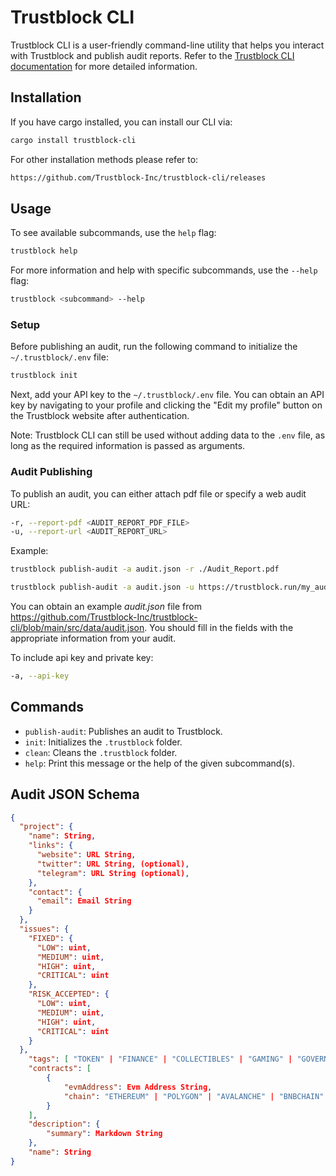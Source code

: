 # Trustblock CLI

Trustblock CLI is a user-friendly command-line utility that helps you interact with Trustblock and publish audit reports.
Refer to the [Trustblock CLI documentation](https://docs.trustblock.run/technical-documentation/publish-an-audit#using-our-cli) for more detailed information.

## Installation

If you have cargo installed, you can install our CLI via:

```bash
cargo install trustblock-cli
```

For other installation methods please refer to:

```bash
https://github.com/Trustblock-Inc/trustblock-cli/releases
```

## Usage

To see available subcommands, use the `help` flag:

```bash
trustblock help
```

For more information and help with specific subcommands, use the `--help` flag:

```bash
trustblock <subcommand> --help
```

### Setup

Before publishing an audit, run the following command to initialize the `~/.trustblock/.env` file:

```bash
trustblock init
```

Next, add your API key to the `~/.trustblock/.env` file. You can obtain an API key by navigating to your profile and clicking the "Edit my profile" button on the Trustblock website after authentication.

Note: Trustblock CLI can still be used without adding data to the `.env` file, as long as the required information is passed as arguments.

### Audit Publishing

To publish an audit, you can either attach pdf file or specify a web audit URL:

```bash
-r, --report-pdf <AUDIT_REPORT_PDF_FILE>
-u, --report-url <AUDIT_REPORT_URL>
```

Example:

```bash
trustblock publish-audit -a audit.json -r ./Audit_Report.pdf
```

```bash
trustblock publish-audit -a audit.json -u https://trustblock.run/my_audit
```

You can obtain an example _audit.json_ file from https://github.com/Trustblock-Inc/trustblock-cli/blob/main/src/data/audit.json. You should fill in the fields with the appropriate information from your audit.

To include api key and private key:

```bash
-a, --api-key
```

## Commands

-   `publish-audit`: Publishes an audit to Trustblock.
-   `init`: Initializes the `.trustblock` folder.
-   `clean`: Cleans the `.trustblock` folder.
-   `help`: Print this message or the help of the given subcommand(s).

## Audit JSON Schema

```json
{
  "project": {
    "name": String,
    "links": {
      "website": URL String,
      "twitter": URL String, (optional),
      "telegram": URL String (optional),
    },
    "contact": {
      "email": Email String
    }
  },
  "issues": {
    "FIXED": {
      "LOW": uint,
      "MEDIUM": uint,
      "HIGH": uint,
      "CRITICAL": uint
    },
    "RISK_ACCEPTED": {
      "LOW": uint,
      "MEDIUM": uint,
      "HIGH": uint,
      "CRITICAL": uint
    }
  },
    "tags": [ "TOKEN" | "FINANCE" | "COLLECTIBLES" | "GAMING" | "GOVERNANCE" | "SOCIAL" | "OTHER"],
    "contracts": [
        {
            "evmAddress": Evm Address String,
            "chain": "ETHEREUM" | "POLYGON" | "AVALANCHE" | "BNBCHAIN"
        }
    ],
    "description": {
        "summary": Markdown String
    },
    "name": String
}
```
